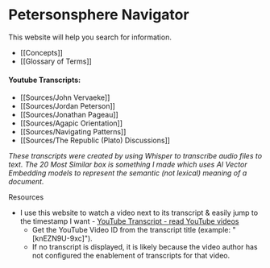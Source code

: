 # Petersonsphere Navigator

This website will help you search for information.

- [[Concepts]]
- [[Glossary of Terms]]

#### Youtube Transcripts:
- [[Sources/John Vervaeke]]
- [[Sources/Jordan Peterson]]
- [[Sources/Jonathan Pageau]]
- [[Sources/Agapic Orientation]]
- [[Sources/Navigating Patterns]]
- [[Sources/The Republic (Plato) Discussions]]

*These transcripts were created by using Whisper to transcribe audio files to text.*
*The 20 Most Similar box is something I made which uses AI Vector Embedding models to represent the semantic (not lexical) meaning of a document.*

Resources
- I use this website to watch a video next to its transcript & easily jump to the timestamp I want - [YouTube Transcript - read YouTube videos](https://youtubetranscript.com/)
	- Get the YouTube Video ID from the transcript title (example: "\[knEZN9U-9xc\]").
	- If no transcript is displayed, it is likely because the video author has not configured the enablement of transcripts for that video.